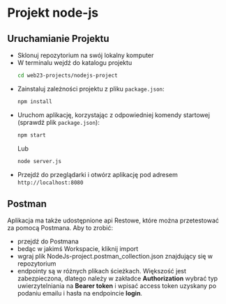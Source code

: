 # Projekt node-js

## Uruchamianie Projektu
- Sklonuj repozytorium na swój lokalny komputer
- W terminalu wejdź do katalogu projektu
     ```bash
     cd web23-projects/nodejs-project
     ```
- Zainstaluj zależności projektu z pliku `package.json`:
     ```bash
     npm install
     ```
- Uruchom aplikację, korzystając z odpowiedniej komendy startowej (sprawdź plik `package.json`):
     ```bash
     npm start
     ```
     Lub
     ```bash
     node server.js
     ```
- Przejdź do przeglądarki i otwórz aplikację pod adresem `http://localhost:8080`

## Postman
Aplikacja ma także udostępnione api Restowe, które można przetestować za pomocą Postmana.
Aby to zrobić:
- przejdź do Postmana
- bedąc w jakimś Workspacie, kliknij import
- wgraj plik NodeJs-project.postman_collection.json znajdujący się w repozytorium
- endpointy są w różnych plikach ścieżkach. Większość jest zabezpieczona, dlatego należy w zakładce **Authorization** wybrać typ uwierzytelniania na **Bearer token** i wpisać access token uzyskany po podaniu emailu i hasła na endpoincie **login**.